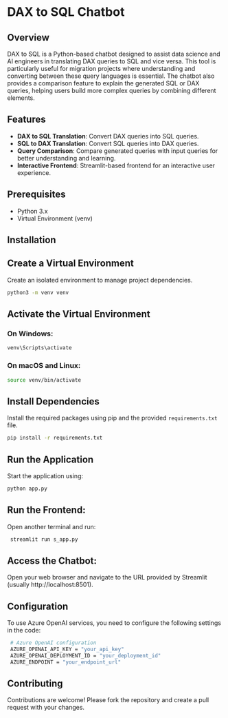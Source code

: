 # DAX to SQL Chatbot

## Overview
DAX to SQL is a Python-based chatbot designed to assist data science and AI engineers in translating DAX queries to SQL and vice versa. This tool is particularly useful for migration projects where understanding and converting between these query languages is essential. The chatbot also provides a comparison feature to explain the generated SQL or DAX queries, helping users build more complex queries by combining different elements.

## Features
- **DAX to SQL Translation**: Convert DAX queries into SQL queries.
- **SQL to DAX Translation**: Convert SQL queries into DAX queries.
- **Query Comparison**: Compare generated queries with input queries for better understanding and learning.
- **Interactive Frontend**: Streamlit-based frontend for an interactive user experience.

## Prerequisites
- Python 3.x
- Virtual Environment (venv)

## Installation
## Create a Virtual Environment
Create an isolated environment to manage project dependencies.

```bash
python3 -m venv venv
```

## Activate the Virtual Environment

### On Windows:
```bash
venv\Scripts\activate
```

### On macOS and Linux:
```bash
source venv/bin/activate
```

## Install Dependencies
Install the required packages using pip and the provided `requirements.txt` file.

```bash
pip install -r requirements.txt
```

## Run the Application
Start the application using:

```bash
python app.py
```
## Run the Frontend:
Open another terminal and run:
```bash
 streamlit run s_app.py
```

## Access the Chatbot:
Open your web browser and navigate to the URL provided by Streamlit (usually http://localhost:8501).

## Configuration
To use Azure OpenAI services, you need to configure the following settings in the code:
```bash
 # Azure OpenAI configuration
 AZURE_OPENAI_API_KEY = "your_api_key"
 AZURE_OPENAI_DEPLOYMENT_ID = "your_deployment_id"
 AZURE_ENDPOINT = "your_endpoint_url"
```

## Contributing
Contributions are welcome! Please fork the repository and create a pull request with your changes.













